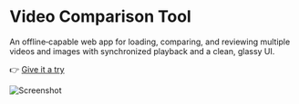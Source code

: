 # Video Comparison Tool

An offline‑capable web app for loading, comparing, and reviewing multiple videos and images with synchronized playback and a clean, glassy UI.

👉 [Give it a try](https://tusiji.github.io/video-comparison-tool/)


![Screenshot](https://i.v2ex.co/9dAilqOf.jpeg)